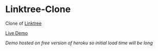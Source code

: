 # Linktree-Clone
Clone of [Linktree](https://linktr.ee)

[Live Demo](https://linktree-clone.herokuapp.com/)

*Demo hosted on free version of heroku so initial load time will be long*
